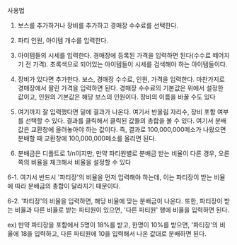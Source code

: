사용법

1. 보스를 추가하거나 장비를 추가하고 경매장 수수료를 선택한다.

2. 파티 인원, 아이템 개수를 입력한다.

3. 아이템들의 시세를 입력한다. 경매장에 등록된 가격을 입력하면 된다(수수료 떼어지기 전 가격). 초록색으로 되어있는 아이템들이 시세를 검색해야 하는 아이템들이다.

4. 장비가 있다면 추가한다. 보스, 경매장 수수료, 인원, 가격을 입력한다. 마찬가지로 경매장에서 팔린 가격을 입력하면 된다. 경매장 수수료의 기본값은 위에서 설정한 값이고, 
인원의 기본값은 해당 보스의 인원이다. 장비의 이름을 바꿀 수도 있다

5. 여기까지 잘 입력했다면 밑에 결과가 나온다. 여기서 반올림 자리수, 장비 포함 여부를 선택할 수 있다. 결과를 클릭해서 클릭된 값들의 총합을 볼 수 있다. 여기서 분배값은 교환창에 올려놓아야 하는 값이다. 즉, 결과로 100,000,000메소가 나왔으면 분배할 때 교환창에 100,000,000메소를 올리면 된다.

6. 분배금은 디폴트로 1/n이지만, 만약 파티원별로 분배금 받는 비율이 다른 경우, 오른쪽의 비율을 체크해서 비율을 설정할 수 있다

6-1. 여기서 반드시 '파티장'의 비율을 먼저 입력해야 하는데, 이는 파티장이 받는 비율에 따라 분배금의 총합이 달라지기 때문이다.

6-2. '파티장'의 비율을 입력하면, 해당 비율에 맞는 분배금이 나온다. 또한, 파티장이 받는 비율과 다른 비율로 받는 파티원이 있으면, 
'다른 파티원' 행에 비율을 입력하면 된다.

ex) 만약 파티장을 포함에서 5명이 18%를 받고, 한명이 10%를 받으면, '파티장'의 비율에 18을 입력하고, 다른 파티원에 10을 입력해서 나온 값대로 분배하면 된다.
